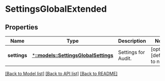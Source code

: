 # SettingsGlobalExtended

## Properties
Name | Type | Description | Notes
------------ | ------------- | ------------- | -------------
**settings** | [***::models::SettingsGlobalSettings**](SettingsGlobalSettings.md) | Settings for Audit. | [optional] [default to null]

[[Back to Model list]](../README.md#documentation-for-models) [[Back to API list]](../README.md#documentation-for-api-endpoints) [[Back to README]](../README.md)


